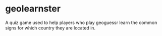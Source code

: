 # geolearnster
A quiz game used to help players who play geoguessr learn the common signs for which country they are located in.
